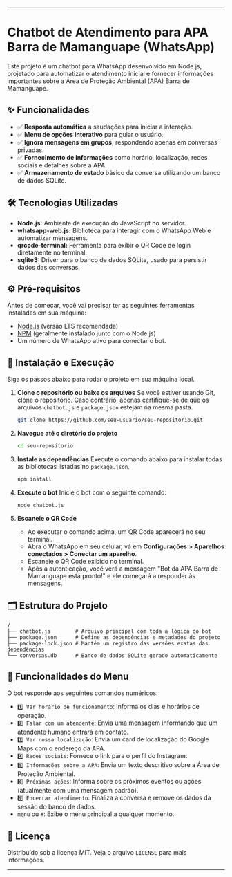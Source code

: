 
-----

# Chatbot de Atendimento para APA Barra de Mamanguape (WhatsApp)

Este projeto é um chatbot para WhatsApp desenvolvido em Node.js, projetado para automatizar o atendimento inicial e fornecer informações importantes sobre a Área de Proteção Ambiental (APA) Barra de Mamanguape.

## ✨ Funcionalidades

  - ✅ **Resposta automática** a saudações para iniciar a interação.
  - ✅ **Menu de opções interativo** para guiar o usuário.
  - ✅ **Ignora mensagens em grupos**, respondendo apenas em conversas privadas.
  - ✅ **Fornecimento de informações** como horário, localização, redes sociais e detalhes sobre a APA.
  - ✅ **Armazenamento de estado** básico da conversa utilizando um banco de dados SQLite.

## 🛠️ Tecnologias Utilizadas

  - **Node.js:** Ambiente de execução do JavaScript no servidor.
  - **whatsapp-web.js:** Biblioteca para interagir com o WhatsApp Web e automatizar mensagens.
  - **qrcode-terminal:** Ferramenta para exibir o QR Code de login diretamente no terminal.
  - **sqlite3:** Driver para o banco de dados SQLite, usado para persistir dados das conversas.

## ⚙️ Pré-requisitos

Antes de começar, você vai precisar ter as seguintes ferramentas instaladas em sua máquina:

  - [Node.js](https://nodejs.org/en/) (versão LTS recomendada)
  - [NPM](https://www.npmjs.com/) (geralmente instalado junto com o Node.js)
  - Um número de WhatsApp ativo para conectar o bot.

## 🚀 Instalação e Execução

Siga os passos abaixo para rodar o projeto em sua máquina local.

1.  **Clone o repositório ou baixe os arquivos**
    Se você estiver usando Git, clone o repositório. Caso contrário, apenas certifique-se de que os arquivos `chatbot.js` e `package.json` estejam na mesma pasta.

    ```bash
    git clone https://github.com/seu-usuario/seu-repositorio.git
    ```

2.  **Navegue até o diretório do projeto**

    ```bash
    cd seu-repositorio
    ```

3.  **Instale as dependências**
    Execute o comando abaixo para instalar todas as bibliotecas listadas no `package.json`.

    ```bash
    npm install
    ```

4.  **Execute o bot**
    Inicie o bot com o seguinte comando:

    ```bash
    node chatbot.js
    ```

5.  **Escaneie o QR Code**

      - Ao executar o comando acima, um QR Code aparecerá no seu terminal.
      - Abra o WhatsApp em seu celular, vá em **Configurações \> Aparelhos conectados \> Conectar um aparelho**.
      - Escaneie o QR Code exibido no terminal.
      - Após a autenticação, você verá a mensagem "Bot da APA Barra de Mamanguape está pronto\!" e ele começará a responder às mensagens.

## 🗂️ Estrutura do Projeto

```
/
├── chatbot.js        # Arquivo principal com toda a lógica do bot
├── package.json      # Define as dependências e metadados do projeto
├── package-lock.json # Mantém um registro das versões exatas das dependências
└── conversas.db      # Banco de dados SQLite gerado automaticamente
```

## 📝 Funcionalidades do Menu

O bot responde aos seguintes comandos numéricos:

  - `1️⃣ Ver horário de funcionamento`: Informa os dias e horários de operação.
  - `2️⃣ Falar com um atendente`: Envia uma mensagem informando que um atendente humano entrará em contato.
  - `3️⃣ Ver nossa localização`: Envia um card de localização do Google Maps com o endereço da APA.
  - `4️⃣ Redes sociais`: Fornece o link para o perfil do Instagram.
  - `5️⃣ Informações sobre a APA`: Envia um texto descritivo sobre a Área de Proteção Ambiental.
  - `6️⃣ Próximas ações`: Informa sobre os próximos eventos ou ações (atualmente com uma mensagem padrão).
  - `9️⃣ Encerrar atendimento`: Finaliza a conversa e remove os dados da sessão do banco de dados.
  - `menu` ou `#`: Exibe o menu principal a qualquer momento.

## 📄 Licença

Distribuído sob a licença MIT. Veja o arquivo `LICENSE` para mais informações.

-----
